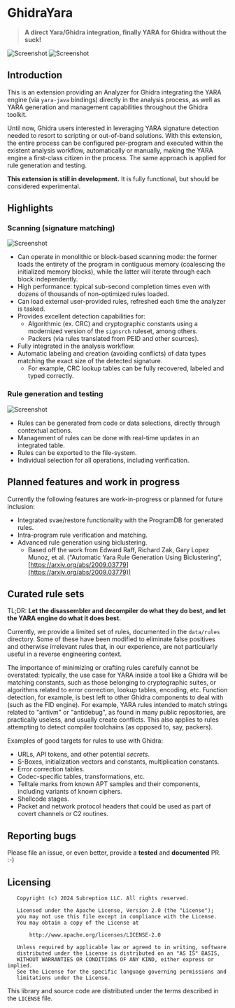 # GhidraYara

> **A direct Yara/Ghidra integration, finally YARA for Ghidra without the suck!**

![Screenshot](images/screenshot_1.png)
![Screenshot](images/analysis_bookmarks.png)

## Introduction

This is an extension providing an Analyzer for Ghidra integrating the YARA engine (via `yara-java`
bindings) directly in the analysis process, as well as YARA generation and management capabilities
throughout the Ghidra toolkit.

Until now, Ghidra users interested in leveraging YARA signature detection needed to resort to
scripting or out-of-band solutions. With this extension, the entire process can be configured per-program
and executed within the existent analysis workflow, automatically or manually, making the YARA
engine a first-class citizen in the process. The same approach is applied for rule generation and testing.

**This extension is still in development.** It is fully functional, but should be considered
experimental.

## Highlights

### Scanning (signature matching)

![Screenshot](images/analyzer.png)

 - Can operate in monolithic or block-based scanning mode: the former loads the entirety of the program in contiguous memory (coalescing the initialized memory blocks), while the latter will iterate through each block independently.
 - High performance: typical sub-second completion times even with dozens of thousands of non-optimized rules loaded.
 - Can load external user-provided rules, refreshed each time the analyzer is tasked.
 - Provides excellent detection capabilities for:
     - Algorithmic (ex. CRC) and cryptographic constants using a modernized version of the `signsrch` ruleset, among others.
     - Packers (via rules translated from PEID and other sources).
 - Fully integrated in the analysis workflow.
 - Automatic labeling and creation (avoiding conflicts) of data types matching the exact size of the detected signature.
     - For example, CRC lookup tables can be fully recovered, labeled and typed correctly.

### Rule generation and testing

![Screenshot](images/rule_management.png)

 - Rules can be generated from code or data selections, directly through contextual actions.
 - Management of rules can be done with real-time updates in an integrated table.
 - Rules can be exported to the file-system.
 - Individual selection for all operations, including verification.

## Planned features and work in progress

Currently the following features are work-in-progress or planned for future inclusion:

 - Integrated svae/restore functionality with the ProgramDB for generated rules.
 - Intra-program rule verification and matching.
 - Advanced rule generation using biclustering.
     - Based off the work from Edward Raff, Richard Zak, Gary Lopez Munoz, et al. ("Automatic Yara Rule Generation Using Biclustering", [https://arxiv.org/abs/2009.03779](https://arxiv.org/abs/2009.03779))

## Curated rule sets

TL;DR: **Let the disassembler and decompiler do what they do best, and let the YARA engine do what it does best.**

Currently, we provide a limited set of rules, documented in the `data/rules` directory. Some of
these have been modified to eliminate false positives and otherwise irrelevant rules that, in our
experience, are not particularly useful in a reverse engineering context.

The importance of minimizing or crafting rules carefully cannot be overstated: typically, the use
case for YARA inside a tool like a Ghidra will be matching constants, such as those belonging to
cryptographic suites, or algorithms related to error correction, lookup tables, encoding, etc.
Function detection, for example, is best left to other Ghidra components to deal with (such as the
FID engine). For example, YARA rules intended to match strings related to "antivm" or "antidebug",
as found in many public repositories, are practically useless, and usually create conflicts. This
also applies to rules attempting to detect compiler toolchains (as opposed to, say, packers).

Examples of good targets for rules to use with Ghidra:

 - URLs, API tokens, and other potential *secrets*.
 - S-Boxes, initialization vectors and constants, multiplication constants.
 - Error correction tables.
 - Codec-specific tables, transformations, etc.
 - Telltale marks from known APT samples and their components, including variants of known ciphers.
 - Shellcode stages.
 - Packet and network protocol headers that could be used as part of covert channels or C2 routines.

## Reporting bugs

Please file an issue, or even better, provide a **tested** and **documented** PR. :-)

## Licensing

```
   Copyright (c) 2024 Subreption LLC. All rights reserved.

   Licensed under the Apache License, Version 2.0 (the "License");
   you may not use this file except in compliance with the License.
   You may obtain a copy of the License at

       http://www.apache.org/licenses/LICENSE-2.0

   Unless required by applicable law or agreed to in writing, software
   distributed under the License is distributed on an "AS IS" BASIS,
   WITHOUT WARRANTIES OR CONDITIONS OF ANY KIND, either express or implied.
   See the License for the specific language governing permissions and
   limitations under the License.
```

This library and source code are distributed under the terms described in the `LICENSE` file.
